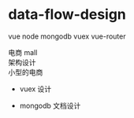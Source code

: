 # data-flow-design

vue node mongodb vuex vue-router  

电商 mall  
架构设计  
小型的电商  

- vuex 设计  

- mongodb 文档设计  